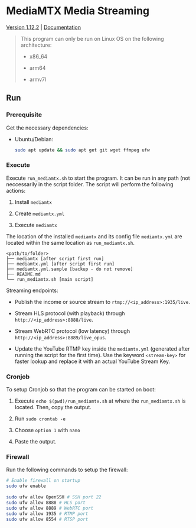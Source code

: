# MediaMTX Media Streaming

[Version 1.12.2](https://github.com/bluenviron/mediamtx/releases/tag/v1.12.2) | [Documentation](https://github.com/bluenviron/mediamtx)

> This program can only be run on Linux OS on the following architecture:
> 
> - x86_64
> 
> - arm64
> 
> - armv7l

## Run

### Prerequisite

Get the necessary dependencies:

- Ubuntu/Debian:
  
  ```bash
  sudo apt update && sudo apt get git wget ffmpeg ufw
  ```

### Execute

Execute `run_mediamtx.sh` to start the program. It can be run in any path (not neccessarily in the script folder. The script will perform the following actions:

1. Install `mediamtx`

2. Create `mediamtx.yml` 

3. Execute `mediamtx`

The location of the installed `mediamtx` and its config file `mediamtx.yml` are located within the same location as `run_mediamtx.sh`.

```
<path/to/folder>
├── mediamtx [after script first run]
├── mediamtx.yml [after script first run]
├── mediamtx.yml.sample [backup - do not remove]
├── README.md
└── run_mediamtx.sh [main script]
```

Streaming endpoints:

- Publish the income or source stream to `rtmp://<ip_address>:1935/live`.

- Stream HLS protocol (with playback) through `http://<ip_address>:8888/live`.

- Stream WebRTC protocol (low latency) through `http://<ip_address>:8889/live_opus`.

- Update the YouTube RTMP key inside the `mediamtx.yml` (generated after running the script for the first time). Use the keyword `<stream-key>` for faster lookup and replace it with an actual YouTube Stream Key.

### Cronjob

To setup Cronjob so that the program can be started on boot:

1. Execute `echo $(pwd)/run_mediamtx.sh` at where the `run_mediamtx.sh` is located. Then, copy the output.

2. Run `sudo crontab -e`

3. Choose `option 1` with `nano`

4. Paste the output.

### Firewall

Run the following commands to setup the firewall:

```bash
# Enable firewall on startup
sudo ufw enable
 
sudo ufw allow OpenSSH # SSH port 22
sudo ufw allow 8888 # HLS port
sudo ufw allow 8889 # WebRTC port
sudo ufw allow 1935 # RTMP port
sudo ufw allow 8554 # RTSP port
```


